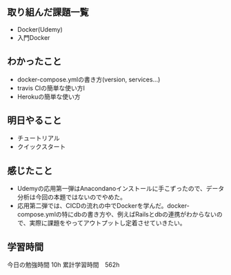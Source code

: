 ## 取り組んだ課題一覧
- Docker(Udemy)
- 入門Docker

## わかったこと
- docker-compose.ymlの書き方(version, services...)
- travis CIの簡単な使い方I
- Herokuの簡単な使い方


## 明日やること
- チュートリアル
- クイックスタート

## 感じたこと
- Udemyの応用第一弾はAnacondanoインストールに手こずったので、データ分析は今回の本題ではないのでやめた。
- 応用第二弾では、CICDの流れの中でDockerを学んだ。docker-compose.ymlの特にdbの書き方や、例えばRailsとdbの連携がわからないので、実際に課題をやってアウトプットし定着させていきたい。

## 学習時間
今日の勉強時間 10h
累計学習時間　562h